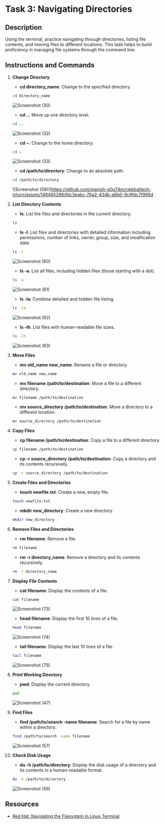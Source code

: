 # Task 3: Navigating Directories

## Description
Using the terminal, practice navigating through directories, listing file contents, and moving files to different locations. This task helps to build proficiency in managing file systems through the command line.

## Instructions and Commands

1. **Change Directory**
    - **cd directory_name**: Change to the specified directory.
    ```sh
    cd directory_name
    ```
    ![Screenshot (30)](https://github.com/manish-g0u74m/celebaltech-inturn/assets/148465299/85ba9d26-f83f-4a6d-9018-1aeeb088998c)
   
    - **cd ..**: Move up one directory level.
    ```sh
    cd ..
    ```
    ![Screenshot (32)](https://github.com/manish-g0u74m/celebaltech-inturn/assets/148465299/37821e99-b705-4e45-84a4-78e24aa34f51)


    - **cd ~**: Change to the home directory.
    ```sh
    cd ~
    ```
    ![Screenshot (33)](https://github.com/manish-g0u74m/celebaltech-inturn/assets/148465299/8e3c7d68-42ff-4647-98e6-585981055b73)
    - **cd /path/to/directory**: Change to an absolute path.
    ```sh
    cd /path/to/directory
    ```
    ![Screenshot (58)](https://github.com/manish-g0u74m/celebaltech-inturn/assets/148465299/fdc3eabc-76a2-434b-a6b0-9c9fdc7f995d

3. **List Directory Contents**
    - **ls**: List the files and directories in the current directory.
    ```sh
    ls
    ```
    - **ls -l**: List files and directories with detailed information including permissions, number of links, owner, group, size, and modification date.
    ```sh
    ls -l
    ```
    ![Screenshot (60)](https://github.com/manish-g0u74m/celebaltech-inturn/assets/148465299/2563b82f-1362-40c2-ad48-6bbd9acb8e6d)
   
    - **ls -a**: List all files, including hidden files (those starting with a dot).
    ```sh
    ls -a
    ```
    ![Screenshot (61)](https://github.com/manish-g0u74m/celebaltech-inturn/assets/148465299/f81422bb-a79b-4a92-96f4-576bceb56f97)
   
    - **ls -la**: Combine detailed and hidden file listing.
    ```sh
    ls -la
    ```
    ![Screenshot (62)](https://github.com/manish-g0u74m/celebaltech-inturn/assets/148465299/f2d9b278-397d-49e4-8e0e-263a31a2a80e)
   
    - **ls -lh**: List files with human-readable file sizes.
    ```sh
    ls -lh
    ```
    ![Screenshot (63)](https://github.com/manish-g0u74m/celebaltech-inturn/assets/148465299/d8920c08-ac64-45a6-aa1d-29d1ef598f51)
   
5. **Move Files**
    - **mv old_name new_name**: Rename a file or directory.
    ```sh
    mv old_name new_name
    ```
    - **mv filename /path/to/destination**: Move a file to a different directory.
    ```sh
    mv filename /path/to/destination
    ```
    - **mv source_directory /path/to/destination**: Move a directory to a different location.
    ```sh
    mv source_directory /path/to/destination
    ```

6. **Copy Files**
    - **cp filename /path/to/destination**: Copy a file to a different directory.
    ```sh
    cp filename /path/to/destination
    ```
    - **cp -r source_directory /path/to/destination**: Copy a directory and its contents recursively.
    ```sh
    cp -r source_directory /path/to/destination
    ```
7. **Create Files and Directories**
    - **touch newfile.txt**: Create a new, empty file.
    ```sh
    touch newfile.txt
    ```
    - **mkdir new_directory**: Create a new directory.
    ```sh
    mkdir new_directory
    ```
    
8. **Remove Files and Directories**
    - **rm filename**: Remove a file.
    ```sh
    rm filename
    ```
    - **rm -r directory_name**: Remove a directory and its contents recursively.
    ```sh
    rm -r directory_name
    ```

9. **Display File Contents**
    - **cat filename**: Display the contents of a file.
    ```sh
    cat filename
    ```
    ![Screenshot (73)](https://github.com/manish-g0u74m/celebaltech-inturn/assets/148465299/c5b853d2-2856-4be3-8e28-23956a50cda9)

    - **head filename**: Display the first 10 lines of a file.
    ```sh
    head filename
    ```
    ![Screenshot (74)](https://github.com/manish-g0u74m/celebaltech-inturn/assets/148465299/fd3fc2b4-8542-4483-9480-b1b657a8974d)
    
    - **tail filename**: Display the last 10 lines of a file.
    ```sh
    tail filename
    ```
    ![Screenshot (75)](https://github.com/manish-g0u74m/celebaltech-inturn/assets/148465299/eaf13ed0-f3cc-417b-a25b-3ed8e5a4541f)

10. **Print Working Directory**
    - **pwd**: Display the current directory.
    ```sh
    pwd
    ```
    ![Screenshot (47)](https://github.com/manish-g0u74m/celebaltech-inturn/assets/148465299/080b2479-418f-4ea9-9122-604a24a61a58)


11. **Find Files**
    - **find /path/to/search -name filename**: Search for a file by name within a directory.
    ```sh
    find /path/to/search -name filename
    ```
    ![Screenshot (57)](https://github.com/manish-g0u74m/celebaltech-inturn/assets/148465299/e63d49d9-0bc7-4457-9ac7-64054e105b4d)

12. **Check Disk Usage**
    - **du -h /path/to/directory**: Display the disk usage of a directory and its contents in a human-readable format.
    ```sh
    du -h /path/to/directory
    ```
    ![Screenshot (56)](https://github.com/manish-g0u74m/celebaltech-inturn/assets/148465299/ebacce39-569b-4acf-b76e-87e8c137fb8b)

## Resources
- [Red Hat: Navigating the Filesystem in Linux Terminal](https://www.redhat.com/sysadmin/navigating-filesystem-linux-terminal)
